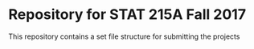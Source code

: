 # Repository for STAT 215A Fall 2017

This repository contains a set file structure for submitting the projects

